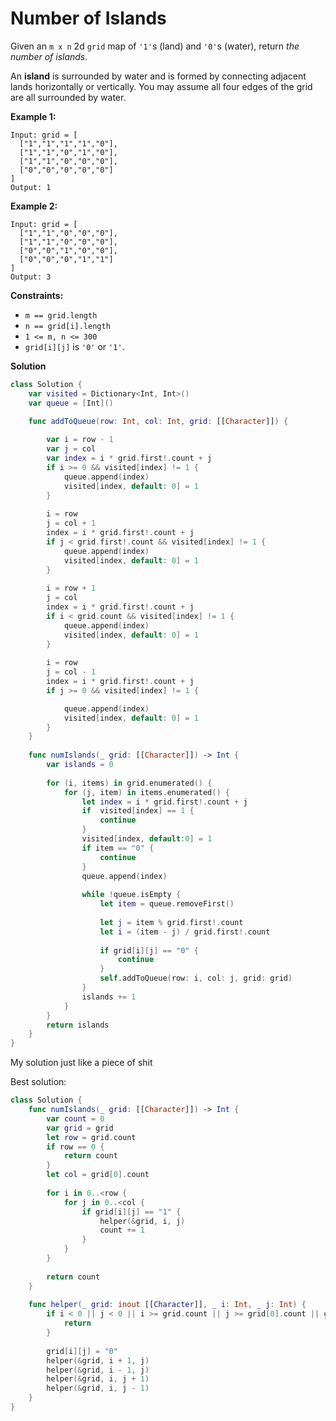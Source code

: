 # Number of Islands



Given an `m x n` 2d `grid` map of `'1'`s (land) and `'0'`s (water), return *the number of islands*.

An **island** is surrounded by water and is formed by connecting adjacent lands horizontally or vertically. You may assume all four edges of the grid are all surrounded by water.

**Example 1:**

```
Input: grid = [
  ["1","1","1","1","0"],
  ["1","1","0","1","0"],
  ["1","1","0","0","0"],
  ["0","0","0","0","0"]
]
Output: 1
```

**Example 2:**

```
Input: grid = [
  ["1","1","0","0","0"],
  ["1","1","0","0","0"],
  ["0","0","1","0","0"],
  ["0","0","0","1","1"]
]
Output: 3
```

 

**Constraints:**

- `m == grid.length`
- `n == grid[i].length`
- `1 <= m, n <= 300`
- `grid[i][j]` is `'0'` or `'1'`.



**Solution**

```swift
class Solution {
    var visited = Dictionary<Int, Int>()
    var queue = [Int]()

    func addToQueue(row: Int, col: Int, grid: [[Character]]) {
        
        var i = row - 1
        var j = col
        var index = i * grid.first!.count + j
        if i >= 0 && visited[index] != 1 {
            queue.append(index)
            visited[index, default: 0] = 1
        }
        
        i = row
        j = col + 1
        index = i * grid.first!.count + j
        if j < grid.first!.count && visited[index] != 1 {
            queue.append(index)
            visited[index, default: 0] = 1
        }
        
        i = row + 1
        j = col
        index = i * grid.first!.count + j
        if i < grid.count && visited[index] != 1 {
            queue.append(index)
            visited[index, default: 0] = 1
        }
        
        i = row
        j = col - 1
        index = i * grid.first!.count + j
        if j >= 0 && visited[index] != 1 {

            queue.append(index)
            visited[index, default: 0] = 1
        }
    }
    
    func numIslands(_ grid: [[Character]]) -> Int {
        var islands = 0
        
        for (i, items) in grid.enumerated() {
            for (j, item) in items.enumerated() {
                let index = i * grid.first!.count + j
                if  visited[index] == 1 {
                    continue
                }
                visited[index, default:0] = 1
                if item == "0" {
                    continue
                }
                queue.append(index)
                
                while !queue.isEmpty {
                    let item = queue.removeFirst()
                    
                    let j = item % grid.first!.count
                    let i = (item - j) / grid.first!.count
                    
                    if grid[i][j] == "0" {
                        continue
                    }
                    self.addToQueue(row: i, col: j, grid: grid)
                }
                islands += 1
            }
        }
        return islands
    }
}
```

My solution just like a piece of shit



Best solution:

```swift
class Solution {
    func numIslands(_ grid: [[Character]]) -> Int {
        var count = 0
        var grid = grid
        let row = grid.count
        if row == 0 {
            return count
        }
        let col = grid[0].count
        
        for i in 0..<row {
            for j in 0..<col {
                if grid[i][j] == "1" {
                    helper(&grid, i, j)
                    count += 1
                }
            }
        }
        
        return count
    }
    
    func helper(_ grid: inout [[Character]], _ i: Int, _ j: Int) {
        if i < 0 || j < 0 || i >= grid.count || j >= grid[0].count || grid[i][j] == "0" {
            return
        }
        
        grid[i][j] = "0"
        helper(&grid, i + 1, j)
        helper(&grid, i - 1, j)
        helper(&grid, i, j + 1)
        helper(&grid, i, j - 1)
    }
}
```

